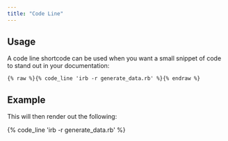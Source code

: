 ```yaml
---
title: "Code Line"
---
```


## Usage

A code line shortcode can be used when you want a small snippet of code to stand out in your documentation:

```shell
{% raw %}{% code_line 'irb -r generate_data.rb' %}{% endraw %}
```

## Example

This will then render out the following:

{% code_line 'irb -r generate_data.rb' %}